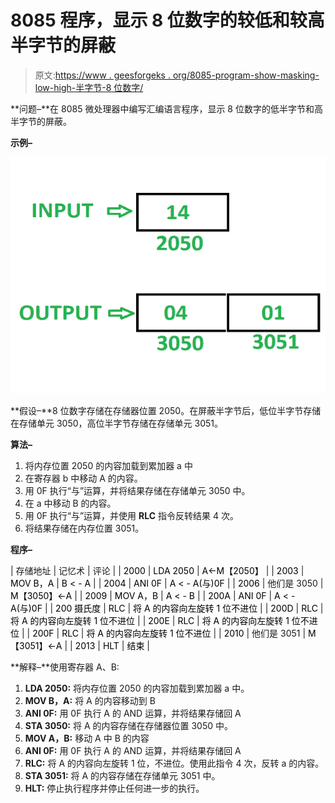 # 8085 程序，显示 8 位数字的较低和较高半字节的屏蔽

> 原文:[https://www . geesforgeks . org/8085-program-show-masking-low-high-半字节-8 位数字/](https://www.geeksforgeeks.org/8085-program-show-masking-lower-higher-nibbles-8-bit-number/)

**问题–**在 8085 微处理器中编写汇编语言程序，显示 8 位数字的低半字节和高半字节的屏蔽。

**示例–**

![](img/56e5379e415da6fd3590a9593ca1d227.png)

**假设–**8 位数字存储在存储器位置 2050。在屏蔽半字节后，低位半字节存储在存储单元 3050，高位半字节存储在存储单元 3051。

**算法–**

1.  将内存位置 2050 的内容加载到累加器 a 中
2.  在寄存器 b 中移动 A 的内容。
3.  用 0F 执行“与”运算，并将结果存储在存储单元 3050 中。
4.  在 a 中移动 B 的内容。
5.  用 0F 执行“与”运算，并使用 **RLC** 指令反转结果 4 次。
6.  将结果存储在内存位置 3051。

**程序–**

| 存储地址 | 记忆术 | 评论 |
| <font color="black">2000</font> | <font color="black">LDA 2050</font> | <font color="black">A<-M【2050】</font> |
| <font color="black">2003</font> | <font color="black">MOV B，A</font> | <font color="black">B < - A</font> |
| <font color="black">2004</font> | <font color="black">ANI 0F</font> | <font color="black">A < - A(与)0F</font> |
| <font color="black">2006</font> | 他们是 3050 | <font color="black">M【3050】<-A</font> |
| <font color="black">2009</font> | <font color="black">MOV A，B</font> | <font color="black">A < - B</font> |
| <font color="black">200A</font> | <font color="black">ANI 0F</font> | <font color="black">A < - A(与)0F</font> |
| <font color="black">200 摄氏度</font> | <font color="black">RLC</font> | <font color="black">将 A 的内容向左旋转 1 位不进位</font> |
| <font color="black">200D</font> | <font color="black">RLC</font> | <font color="black">将 A 的内容向左旋转 1 位不进位</font> |
| <font color="black">200E</font> | <font color="black">RLC</font> | <font color="black">将 A 的内容向左旋转 1 位不进位</font> |
| <font color="black">200F</font> | <font color="black">RLC</font> | <font color="black">将 A 的内容向左旋转 1 位不进位</font> |
| <font color="black">2010</font> | 他们是 3051 | <font color="black">M【3051】<-A</font> |
| <font color="black">2013</font> | <font color="black">HLT</font> | <font color="black">结束</font> |

**解释–**使用寄存器 A、B:

1.  **LDA 2050:** 将内存位置 2050 的内容加载到累加器 a 中。
2.  **MOV B，A:** 将 A 的内容移动到 B
3.  **ANI 0F:** 用 0F 执行 A 的 AND 运算，并将结果存储回 A
4.  **STA 3050:** 将 A 的内容存储在存储器位置 3050 中。
5.  **MOV A，B:** 移动 A 中 B 的内容
6.  **ANI 0F:** 用 0F 执行 A 的 AND 运算，并将结果存储回 A
7.  **RLC:** 将 A 的内容向左旋转 1 位，不进位。使用此指令 4 次，反转 a 的内容。
8.  **STA 3051:** 将 A 的内容存储在存储单元 3051 中。
9.  **HLT:** 停止执行程序并停止任何进一步的执行。